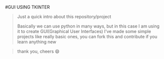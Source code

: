 #GUI USING TKINTER

>Just a quick intro about this repository/project
>
>Basically we can use python in many ways, but in this case I am using it to create GUI(Graphical User Interfaces)
>I've made some simple projects like really basic ones, you can fork this and contribute if you learn anything new

>thank you, cheers 😄